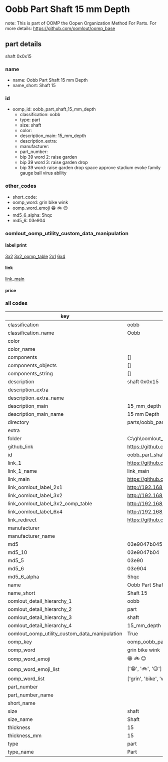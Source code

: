 # Oobb Part Shaft 15 mm Depth  

note: This is part of OOMP the Oopen Organization Method For Parts. For more details: https://github.com/oomlout/oomp_base

##  part details
  



shaft 0x0x15



### name
* name: Oobb Part Shaft 15 mm Depth
* name_short: Shaft 15 
### id
* oomp_id: oobb_part_shaft_15_mm_depth
  * classification: oobb
  * type: part
  * size: shaft
  * color: 
  * description_main: 15_mm_depth
  * description_extra: 
  * manufacturer: 
  * part_number: 
  * bip 39 word 2: raise garden
  * bip 39 word 3: raise garden drop
  * bip 39 word: raise garden drop space approve stadium evoke family gauge ball virus ability

### other_codes
* short_code: 
* oomp_word: grin bike wink
* oomp_word_emoji :grin: :bike: :wink:
* md5_6_alpha: 5hqc
* md5_6: 03e904






### oomlout_oomp_utility_custom_data_manipulation
#### label print
[3x2](http://192.168.1.245:1112/?label=oomp%205hqc)
[3x2_oomp_table](http://192.168.1.108:1112/?label=oomp%205hqc)
[2x1](http://192.168.1.242:1112/?label=oomp%205hqc)
[6x4](http://192.168.1.55:1112/?label=oomp%205hqc)    

#### link

[link_main](https://github.com/oomlout/oomlout_oobb_version_4_generated_parts/tree/main/navigation_oomp/oobb/part/shaft/15_mm_depth/part)                              

#### price







### all codes 
| key | value |  
| --- | --- |  
| classification | oobb |  
| classification_name | Oobb |  
| color |  |  
| color_name |  |  
| components | [] |  
| components_objects | [] |  
| components_string | [] |  
| description | shaft 0x0x15 |  
| description_extra |  |  
| description_extra_name |  |  
| description_main | 15_mm_depth |  
| description_main_name | 15 mm Depth |  
| directory | parts/oobb_part_shaft_15_mm_depth |  
| extra |  |  
| folder | C:\gh\oomlout_oobb_version_4_generated_parts\parts\oobb_part_shaft_15_mm_depth |  
| github_link | https://github.com/oomlout/oomlout_oomp_part_src/tree/main/parts/oobb_part_shaft_15_mm_depth |  
| id | oobb_part_shaft_15_mm_depth |  
| link_1 | https://github.com/oomlout/oomlout_oobb_version_4_generated_parts/tree/main/navigation_oomp/oobb/part/shaft/15_mm_depth/part |  
| link_1_name | link_main |  
| link_main | https://github.com/oomlout/oomlout_oobb_version_4_generated_parts/tree/main/navigation_oomp/oobb/part/shaft/15_mm_depth/part |  
| link_oomlout_label_2x1 | http://192.168.1.242:1112/?label=oomp%205hqc |  
| link_oomlout_label_3x2 | http://192.168.1.245:1112/?label=oomp%205hqc |  
| link_oomlout_label_3x2_oomp_table | http://192.168.1.108:1112/?label=oomp%205hqc |  
| link_oomlout_label_6x4 | http://192.168.1.55:1112/?label=oomp%205hqc |  
| link_redirect | https://github.com/oomlout/oomlout_oobb_version_4_generated_parts/tree/main/parts/oobb_shaft_15 |  
| manufacturer |  |  
| manufacturer_name |  |  
| md5 | 03e9047b045289c34f856d0486d7ed89 |  
| md5_10 | 03e9047b04 |  
| md5_5 | 03e90 |  
| md5_6 | 03e904 |  
| md5_6_alpha | 5hqc |  
| name | Oobb Part Shaft 15 mm Depth |  
| name_short | Shaft 15  |  
| oomlout_detail_hierarchy_1 | oobb |  
| oomlout_detail_hierarchy_2 | part |  
| oomlout_detail_hierarchy_3 | shaft |  
| oomlout_detail_hierarchy_4 | 15_mm_depth |  
| oomlout_oomp_utility_custom_data_manipulation | True |  
| oomp_key | oomp_oobb_part_shaft_15_mm_depth |  
| oomp_word | grin bike wink |  
| oomp_word_emoji | :grin: :bike: :wink: |  
| oomp_word_emoji_list | [':grin:', ':bike:', ':wink:'] |  
| oomp_word_list | ['grin', 'bike', 'wink'] |  
| part_number |  |  
| part_number_name |  |  
| short_name |  |  
| size | shaft |  
| size_name | Shaft |  
| thickness | 15 |  
| thickness_mm | 15 |  
| type | part |  
| type_name | Part |  
